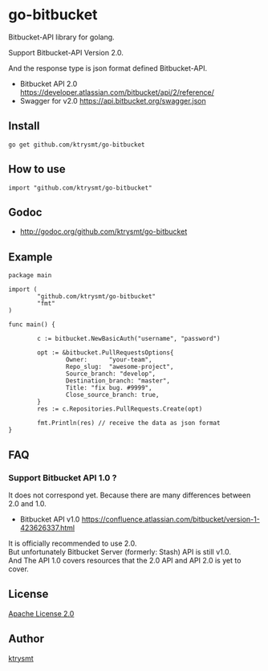 # go-bitbucket

Bitbucket-API library for golang.

Support Bitbucket-API Version 2.0. 

And the response type is json format defined Bitbucket-API.

- Bitbucket API 2.0 <https://developer.atlassian.com/bitbucket/api/2/reference/>
- Swagger for v2.0 <https://api.bitbucket.org/swagger.json>

## Install

```
go get github.com/ktrysmt/go-bitbucket
```

## How to use

```
import "github.com/ktrysmt/go-bitbucket"
```

## Godoc

- <http://godoc.org/github.com/ktrysmt/go-bitbucket>


## Example

```
package main

import (
        "github.com/ktrysmt/go-bitbucket" 
        "fmt"
)

func main() {

        c := bitbucket.NewBasicAuth("username", "password")

        opt := &bitbucket.PullRequestsOptions{
                Owner:      "your-team",
                Repo_slug:  "awesome-project",
                Source_branch: "develop",
                Destination_branch: "master",
                Title: "fix bug. #9999",
                Close_source_branch: true,
        }
        res := c.Repositories.PullRequests.Create(opt)

        fmt.Println(res) // receive the data as json format
}
```

## FAQ

### Support Bitbucket API 1.0 ?

It does not correspond yet. Because there are many differences between 2.0 and 1.0.

- Bitbucket API v1.0 <https://confluence.atlassian.com/bitbucket/version-1-423626337.html>

It is officially recommended to use 2.0.  
But unfortunately Bitbucket Server (formerly: Stash) API is still v1.0.   
And The API 1.0 covers resources that the 2.0 API and API 2.0 is yet to cover.

## License

[Apache License 2.0](./LICENSE)

## Author

[ktrysmt](https://github.com/ktrysmt)
